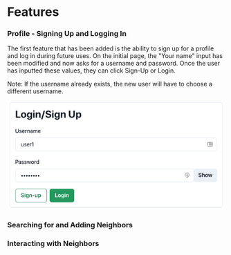 # Features

### Profile - Signing Up and Logging In
The first feature that has been added is the ability to sign up for a profile and log in during future uses.
On the initial page, the "Your name" input has been modified and now asks for a username and password. Once
the user has inputted these values, they can click Sign-Up or Login.

Note: If the username already exists, the new user will have to choose a different username.

![Login/Sign-up](docs/loginScreenshot.png)

### Searching for and Adding Neighbors

### Interacting with Neighbors
